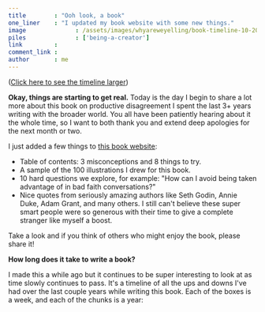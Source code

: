 ```yaml
---
title        : "Ooh look, a book"
one_liner    : "I updated my book website with some new things."
image			   : /assets/images/whyareweyelling/book-timeline-10-2019.png
piles			   : ['being-a-creator']
link         : 
comment_link : 
author       : me
---
```


([Click here to see the timeline larger](https://busterbenson.com/book/timeline))

**Okay, things are starting to get real.** Today is the day I begin to share a lot more about this book on productive disagreement I spent the last 3+ years writing with the broader world. You all have been patiently hearing about it the whole time, so I want to both thank you and extend deep apologies for the next month or two.

I just added a few things to [this book website](http://busterbenson.com/whyareweyelling):

- Table of contents: 3 misconceptions and 8 things to try.
- A sample of the 100 illustrations I drew for this book.
- 10 hard questions we explore, for example: "How can I avoid being taken advantage of in bad faith conversations?"
- Nice quotes from seriously amazing authors like Seth Godin, Annie Duke, Adam Grant, and many others. I still can't believe these super smart people were so generous with their time to give a complete stranger like myself a boost.

Take a look and if you think of others who might enjoy the book, please share it!

**How long does it take to write a book?**

I made this a while ago but it continues to be super interesting to look at as time slowly continues to pass. It's a timeline of all the ups and downs I've had over the last couple years while writing this book. Each of the boxes is a week, and each of the chunks is a year:
